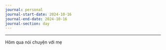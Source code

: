 ```yaml
---
journal: personal
journal-start-date: 2024-10-16
journal-end-date: 2024-10-16
journal-section: day
---
```

---
Hôm qua nói chuyện với mẹ
